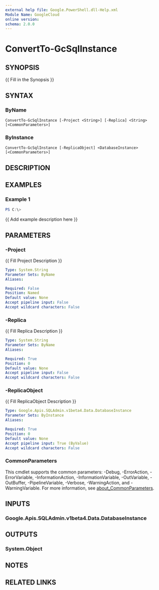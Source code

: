 ```yaml
---
external help file: Google.PowerShell.dll-Help.xml
Module Name: GoogleCloud
online version:
schema: 2.0.0
---
```


# ConvertTo-GcSqlInstance

## SYNOPSIS
{{ Fill in the Synopsis }}

## SYNTAX

### ByName
```
ConvertTo-GcSqlInstance [-Project <String>] [-Replica] <String> [<CommonParameters>]
```

### ByInstance
```
ConvertTo-GcSqlInstance [-ReplicaObject] <DatabaseInstance> [<CommonParameters>]
```

## DESCRIPTION


## EXAMPLES

### Example 1
```powershell
PS C:\> 
```

{{ Add example description here }}

## PARAMETERS

### -Project
{{ Fill Project Description }}

```yaml
Type: System.String
Parameter Sets: ByName
Aliases:

Required: False
Position: Named
Default value: None
Accept pipeline input: False
Accept wildcard characters: False
```

### -Replica
{{ Fill Replica Description }}

```yaml
Type: System.String
Parameter Sets: ByName
Aliases:

Required: True
Position: 0
Default value: None
Accept pipeline input: False
Accept wildcard characters: False
```

### -ReplicaObject
{{ Fill ReplicaObject Description }}

```yaml
Type: Google.Apis.SQLAdmin.v1beta4.Data.DatabaseInstance
Parameter Sets: ByInstance
Aliases:

Required: True
Position: 0
Default value: None
Accept pipeline input: True (ByValue)
Accept wildcard characters: False
```

### CommonParameters
This cmdlet supports the common parameters: -Debug, -ErrorAction, -ErrorVariable, -InformationAction, -InformationVariable, -OutVariable, -OutBuffer, -PipelineVariable, -Verbose, -WarningAction, and -WarningVariable. For more information, see [about_CommonParameters](http://go.microsoft.com/fwlink/?LinkID=113216).

## INPUTS

### Google.Apis.SQLAdmin.v1beta4.Data.DatabaseInstance

## OUTPUTS

### System.Object
## NOTES

## RELATED LINKS
